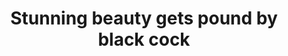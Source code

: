 ---
layout: post
title: Stunning beauty gets pound by black cock
duration: '07:00'
view: 225
rate: 2
video: 'http://fantasti.cc/embed/443781/'
category: 
 - asian
 - brunette
 - busty
 - curvy
 - gorgeous
 - outdoor
 - rough
 - stunning
tags: 
 - big-black-cock
priority: 0.9
changefreq: daily
---